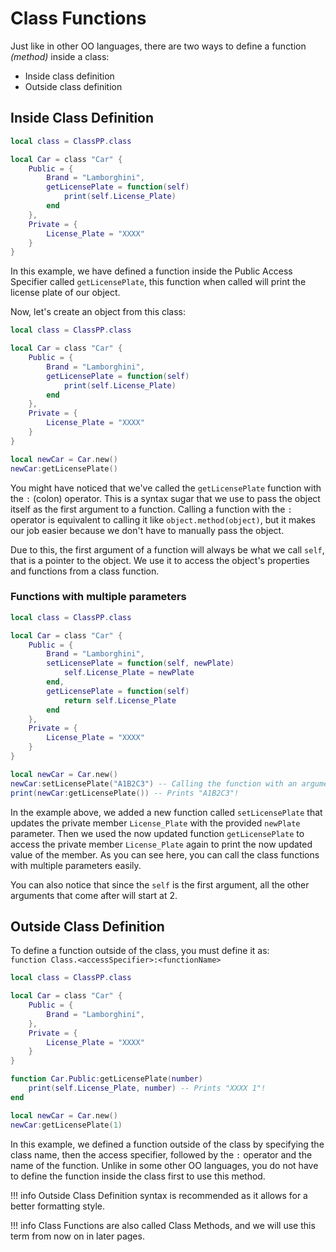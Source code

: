 # Class Functions

Just like in other OO languages, there are two ways to define a function *(method)* inside a class:

* Inside class definition
* Outside class definition

## Inside Class Definition

```lua
local class = ClassPP.class

local Car = class "Car" {
    Public = {
        Brand = "Lamborghini",
        getLicensePlate = function(self)
            print(self.License_Plate)
        end
    },
    Private = {
        License_Plate = "XXXX"
    }
}
```

In this example, we have defined a function inside the Public Access Specifier called `getLicensePlate`, this function when called will print the license plate of our object. 

Now, let's create an object from this class:

```lua
local class = ClassPP.class

local Car = class "Car" {
    Public = {
        Brand = "Lamborghini",
        getLicensePlate = function(self)
            print(self.License_Plate)
        end
    },
    Private = {
        License_Plate = "XXXX"
    }
}

local newCar = Car.new()
newCar:getLicensePlate()
```

You might have noticed that we've called the `getLicensePlate` function with the `:` (colon) operator. This is a syntax sugar that we use to pass the object itself as the first argument to a function. Calling a function with the `:` operator is equivalent to calling it like `object.method(object)`, but it makes our job easier because we don't have to manually pass the object.

Due to this, the first argument of a function will always be what we call `self`, that is a pointer to the object. We use it to access the object's properties and functions from a class function.

### Functions with multiple parameters 

```lua
local class = ClassPP.class

local Car = class "Car" {
    Public = {
        Brand = "Lamborghini",
        setLicensePlate = function(self, newPlate)
            self.License_Plate = newPlate 
        end,
        getLicensePlate = function(self)
            return self.License_Plate
        end
    },
    Private = {
        License_Plate = "XXXX"
    }
}

local newCar = Car.new()
newCar:setLicensePlate("A1B2C3") -- Calling the function with an argument
print(newCar:getLicensePlate()) -- Prints "A1B2C3"!
```

In the example above, we added a new function called `setLicensePlate` that updates the private member `License_Plate` with the provided `newPlate` parameter. Then we used the now updated function `getLicensePlate` to access the private member `License_Plate` again to print the now updated value of the member. As you can see here, you can call the class functions with multiple parameters easily. <br>

You can also notice that since the `self` is the first argument, all the other arguments that come after will start at 2.

## Outside Class Definition

To define a function outside of the class, you must define it as: <br>`function Class.<accessSpecifier>:<functionName>`

```lua
local class = ClassPP.class

local Car = class "Car" {
    Public = {
        Brand = "Lamborghini",
    },
    Private = {
        License_Plate = "XXXX"
    }
}

function Car.Public:getLicensePlate(number)
    print(self.License_Plate, number) -- Prints "XXXX 1"!
end

local newCar = Car.new()
newCar:getLicensePlate(1)
```

In this example, we defined a function outside of the class by specifying the class name, then the access specifier, followed by the `:` operator and the name of the function. Unlike in some other OO languages, you do not have to define the function inside the class first to use this method.

!!! info
    Outside Class Definition syntax is recommended as it allows for a better formatting style.

!!! info
    Class Functions are also called Class Methods, and we will use this term from now on in later pages.
